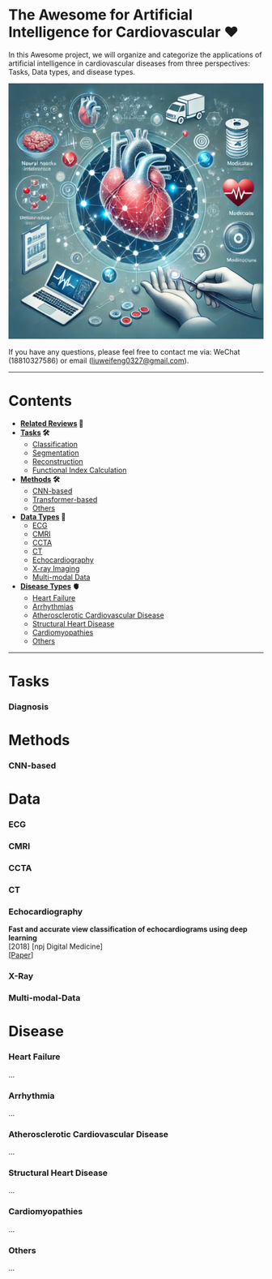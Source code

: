 # The Awesome for Artificial Intelligence for Cardiovascular ❤️

In this Awesome project, we will organize and categorize the applications of artificial intelligence in cardiovascular diseases from three perspectives: Tasks, Data types, and disease types.

![homepage_image](https://github.com/WFLiu0327/Awesome-for-AI-in-Cardiovascular/blob/main/imgs/1fc58f96-711b-4247-ae8d-f59dd6cbb9ac.png)

If you have any questions, please feel free to contact me via: WeChat (18810327586) or email (liuweifeng0327@gmail.com).

---

# **Contents**
* **[Related Reviews](#Reviews) 📝**
* **[Tasks](#Tasks) 🛠️**
    * [Classification](#Classification)
    * [Segmentation](#Segmentation)
    * [Reconstruction](#Reconstruction)
    * [Functional Index Calculation](#Functional-Index-Calculation)
* **[Methods](#Methods) 🛠️**
    * [CNN-based](#CNN-based)
    * [Transformer-based](#Transformer-based)
    * [Others](#Others)
* **[Data Types](#Data) 💾**
    * [ECG](#ECG)
    * [CMRI](#CMRI)
    * [CCTA](#CCTA)
    * [CT](#CT)
    * [Echocardiography](#Echocardiography)
    <!-- * [Electronic Reports](#Electronic-Reports) -->
    * [X-ray Imaging](#X-ray-Imaging)
    * [Multi-modal Data](#Multi-modal-Data)
* **[Disease Types](#Disease) 🫀**
    * [Heart Failure](#Heart-Failure)
    * [Arrhythmias](#Arrhythmias)
    * [Atherosclerotic Cardiovascular Disease](#therosclerotic-Cardiovascular-Disease)
    * [Structural Heart Disease](#Structural-Heart-Disease)
    * [Cardiomyopathies](#Cardiomyopathies)
    * [Others](#Others)


---
# **Tasks**

### **Diagnosis**
 
# **Methods**

### **CNN-based**


# **Data**

### **ECG**

### **CMRI**

### **CCTA**

### **CT**

### **Echocardiography**
**Fast and accurate view classification of echocardiograms using  deep learning**\
[2018] [npj Digital Medicine] \
[[Paper](https://doi.org/10.1038/s41746-017-0013-1)]

### **X-Ray**

### **Multi-modal-Data**

# **Disease**

### **Heart Failure**
... 

### **Arrhythmia**
...

### **Atherosclerotic Cardiovascular Disease**
...

### **Structural Heart Disease**
...


### **Cardiomyopathies**
...

### **Others**
...
